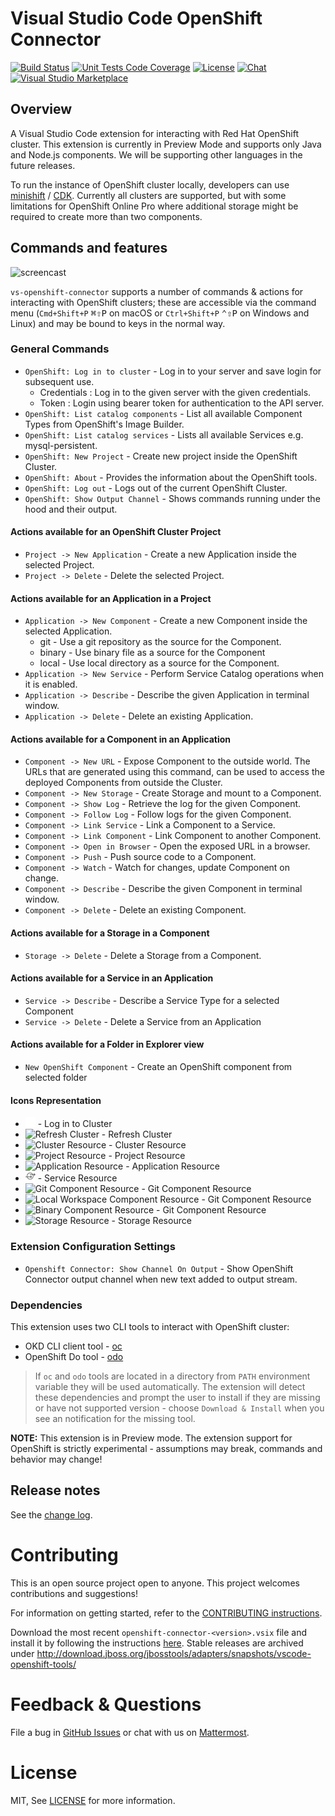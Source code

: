 # Visual Studio Code OpenShift Connector

[![Build Status](https://travis-ci.org/redhat-developer/vscode-openshift-tools.svg?branch=master)](https://travis-ci.org/redhat-developer/vscode-openshift-tools)
[![Unit Tests Code Coverage](https://codecov.io/gh/redhat-developer/vscode-openshift-tools/branch/master/graph/badge.svg)](https://codecov.io/gh/redhat-developer/vscode-openshift-tools/branch/master/graph/badge.svg)
[![License](https://img.shields.io/badge/license-MIT-brightgreen.svg)](https://github.com/redhat-developer/vscode-openshift-tools/blob/master/README.md)
[![Chat](https://img.shields.io/badge/chat-on%20mattermost-brightgreen.svg)](https://chat.openshift.io/developers/channels/adapters)
[![Visual Studio Marketplace](https://vsmarketplacebadge.apphb.com/version/redhat.vscode-openshift-connector.svg)](https://marketplace.visualstudio.com/items?itemName=redhat.vscode-openshift-connector)


## Overview

A Visual Studio Code extension for interacting with Red Hat OpenShift cluster. This extension is currently in Preview Mode and supports only Java and Node.js components. We will be supporting other languages in the future releases.

To run the instance of OpenShift cluster locally, developers can use [minishift](https://github.com/minishift/minishift/releases) / [CDK](https://developers.redhat.com/products/cdk/download/). Currently all clusters are supported, but with some limitations for OpenShift Online Pro where additional storage might be required to create more than two components.

## Commands and features

![ screencast ](https://raw.githubusercontent.com/redhat-developer/vscode-openshift-tools/master/images/vscode-openshift-tools.gif)

`vs-openshift-connector` supports a number of commands & actions for interacting with OpenShift clusters; these are accessible via the command menu (`Cmd+Shift+P` <kbd>⌘⇧P</kbd> on macOS or `Ctrl+Shift+P` <kbd>⌃⇧P</kbd> on Windows and Linux) and may be bound to keys in the normal way.

### General Commands

* `OpenShift: Log in to cluster` - Log in to your server and save login for subsequent use.
    * Credentials : Log in to the given server with the given credentials.
    * Token : Login using bearer token for authentication to the API server.
* `OpenShift: List catalog components` - List all available Component Types from OpenShift's Image Builder.
* `OpenShift: List catalog services` - Lists all available Services e.g. mysql-persistent.
* `OpenShift: New Project` - Create new project inside the OpenShift Cluster.
* `OpenShift: About` - Provides the information about the OpenShift tools.
* `OpenShift: Log out` - Logs out of the current OpenShift Cluster.
* `OpenShift: Show Output Channel` - Shows commands running under the hood and their output.

#### Actions available for an OpenShift Cluster Project

   * `Project -> New Application` - Create a new Application inside the selected Project.
   * `Project -> Delete` - Delete the selected Project.

#### Actions available for an Application in a Project

   * `Application -> New Component` - Create a new Component inside the selected Application.
        * git - Use a git repository as the source for the Component.
        * binary - Use binary file as a source for the Component
        * local - Use local directory as a source for the Component.
   * `Application -> New Service` - Perform Service Catalog operations when it is enabled.
   * `Application -> Describe` - Describe the given Application in terminal window.
   * `Application -> Delete` - Delete an existing Application.

#### Actions available for a Component in an Application

   * `Component -> New URL` - Expose Component to the outside world. The URLs that are generated using this command, can be used to access the deployed Components from outside the Cluster.
   * `Component -> New Storage` - Create Storage and mount to a Component.
   * `Component -> Show Log` - Retrieve the log for the given Component.
   * `Component -> Follow Log` - Follow logs for the given Component.
   * `Component -> Link Service` - Link a Component to a Service.
   * `Component -> Link Component` - Link Component to another Component.
   * `Component -> Open in Browser` - Open the exposed URL in a browser.
   * `Component -> Push` - Push source code to a Component.
   * `Component -> Watch` - Watch for changes, update Component on change.
   * `Component -> Describe` - Describe the given Component in terminal window.
   * `Component -> Delete` - Delete an existing Component.

#### Actions available for a Storage in a Component

   * `Storage -> Delete` - Delete a Storage from a Component.

#### Actions available for a Service in an Application

   * `Service -> Describe` - Describe a Service Type for a selected Component
   * `Service -> Delete` - Delete a Service from an Application

#### Actions available for a Folder in Explorer view

   * `New OpenShift Component` - Create an OpenShift component from selected folder

#### Icons Representation
* ![Log in to cluster](https://raw.githubusercontent.com/redhat-developer/vscode-openshift-tools/master/images/login.png) - Log in to Cluster
* ![Refresh Cluster](https://raw.githubusercontent.com/redhat-developer/vscode-openshift-tools/master/images/refresh.png) - Refresh Cluster
* ![Cluster Resource](https://raw.githubusercontent.com/redhat-developer/vscode-openshift-tools/master/images/openshift-cluster.png) - Cluster Resource
* ![Project Resource](https://raw.githubusercontent.com/redhat-developer/vscode-openshift-tools/master/images/project-node.png) - Project Resource
* ![Application Resource](https://raw.githubusercontent.com/redhat-developer/vscode-openshift-tools/master/images/apps.png) - Application Resource
* ![Service Resource](https://raw.githubusercontent.com/redhat-developer/vscode-openshift-tools/master/images/service.png) - Service Resource
* ![Git Component Resource](https://raw.githubusercontent.com/redhat-developer/vscode-openshift-tools/master/images/git.png) - Git Component Resource
* ![Local Workspace Component Resource](https://raw.githubusercontent.com/redhat-developer/vscode-openshift-tools/master/images/folder.png) - Git Component Resource
* ![Binary Component Resource](https://raw.githubusercontent.com/redhat-developer/vscode-openshift-tools/master/images/binary.png) - Git Component Resource
* ![Storage Resource](https://raw.githubusercontent.com/redhat-developer/vscode-openshift-tools/master/images/storage-node.png) - Storage Resource

### Extension Configuration Settings
   * `Openshift Connector: Show Channel On Output` - Show OpenShift Connector output channel when new text added to output stream.

### Dependencies

This extension uses two CLI tools to interact with OpenShift cluster:
* OKD CLI client tool - [oc](https://github.com/openshift/origin/releases)
* OpenShift Do tool - [odo](https://github.com/openshift/odo/releases)

> If `oc` and `odo` tools are located in a directory from `PATH` environment variable they will be used automatically. 
The extension will detect these dependencies and prompt the user to install if they are missing or have not supported version - choose `Download & Install` when you see an notification for the missing tool.

**NOTE:** This extension is in Preview mode. The extension support for OpenShift is strictly experimental - assumptions may break, commands and behavior may change!

## Release notes

See the [change log](CHANGELOG.md).

Contributing
============
This is an open source project open to anyone. This project welcomes contributions and suggestions!

For information on getting started, refer to the [CONTRIBUTING instructions](CONTRIBUTING.md).

Download the most recent `openshift-connector-<version>.vsix` file and install it by following the instructions [here](https://code.visualstudio.com/docs/editor/extension-gallery#_install-from-a-vsix). Stable releases are archived under http://download.jboss.org/jbosstools/adapters/snapshots/vscode-openshift-tools/

Feedback & Questions
====================
File a bug in [GitHub Issues](https://github.com/redhat-developer/vscode-openshift-tools/issues) or chat with us on [Mattermost](https://chat.openshift.io/developers/channels/adapters).

License
=======
MIT, See [LICENSE](LICENSE) for more information.

